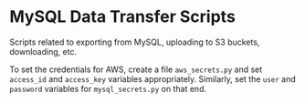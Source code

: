# MySQL Data Transfer Scripts
Scripts related to exporting from MySQL, uploading to S3 buckets, downloading, etc.

To set the credentials for AWS, create a file `aws_secrets.py` and set `access_id` and `access_key` variables appropriately.
Similarly, set the `user` and `password` variables for `mysql_secrets.py` on that end.
